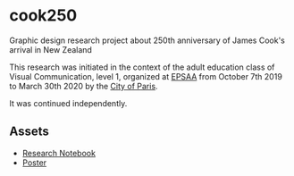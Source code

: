 # cook250
Graphic design research project about 250th anniversary
of James Cook's arrival in New Zealand

This research was initiated in the context of the adult education
class of Visual Communication, level 1, organized at [EPSAA][]
from October 7th 2019 to March 30th 2020
by the [City of Paris][CMA].

It was continued independently.

[EPSAA]: https://epsaa.fr/formation/cours-du-soir-pour-adultes
[CMA]: https://www.paris.fr/pages/cours-municipaux-d-adultes-205

## Assets

* [Research Notebook](./research-notebook/README.md)
* [Poster](./poster/README.md)
